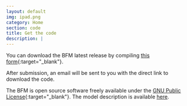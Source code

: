 ```yaml
---
layout: default
img: ipad.png
category: Home
section: code
title: Get the code
description: |
---
```


You can download the BFM latest release by compiling [this
form](https://docs.google.com/forms/d/e/1FAIpQLScI7N8AcvFxBeCD-EXwMXkQhgMwjhOLz3MYX8Kb47oPCXRv6w/viewform?usp=sf_link){:target="_blank"}.

After submission, an email will be sent to you with the direct link to
download the code.

The BFM is open source software freely available under the [GNU Public
License](http://www.gnu.org/licenses/gpl.html "GNU Public
License"){:target="_blank"}. The model description is available
[here](/model-description).
